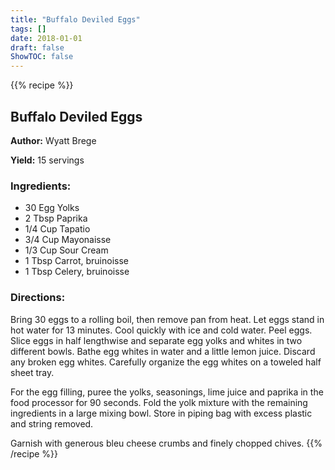 ```yaml
---
title: "Buffalo Deviled Eggs"
tags: []
date: 2018-01-01
draft: false
ShowTOC: false
---
```


{{% recipe %}}

## Buffalo Deviled Eggs

**Author:** Wyatt Brege

**Yield:** 15 servings


### Ingredients:

-   30 Egg Yolks
-   2 Tbsp Paprika
-   1/4 Cup Tapatio
-   3/4 Cup Mayonaisse
-   1/3 Cup Sour Cream
-   1 Tbsp Carrot, bruinoisse
-   1 Tbsp Celery, bruinoisse

### Directions: 

Bring 30 eggs to a rolling boil, then remove pan from heat.
Let eggs stand in hot water for 13 minutes.
Cool quickly with ice and cold water.
Peel eggs.
Slice eggs in half lengthwise and separate egg yolks and whites in two
different bowls.
Bathe egg whites in water and a little lemon juice. Discard any broken
egg whites.
Carefully organize the egg whites on a toweled half sheet tray.

For the egg filling, puree the yolks, seasonings, lime juice and paprika
in the food processor for 90 seconds.
Fold the yolk mixture with the remaining ingredients in a large mixing
bowl.
Store in piping bag with excess plastic and string removed.

Garnish with generous bleu cheese crumbs and finely chopped chives.
{{% /recipe %}}
